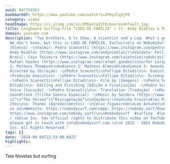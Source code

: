 ```yaml
---
uuid: 847754383
bookmarkOf: https://www.youtube.com/watch?v=ZP6yolq3jF8
category: video
headImage: https://i.ytimg.com/vi/ZP6yolq3jF8/maxresdefault.jpg
title: Longboard Surfing Film "LOGS DE FAMÍLIA" | Ft. Andy Nieblas & Pedro Scansetti
domain: youtube.com
description: "Two brothers, A tv Show, A scientist and a Log. What's gonna happen?
  We don't know, but this is LOGS DE FAMÍLIA. Exclusively on NobodySurf.\n\n- Cast
  (Elenco) -\nValmir: Pedro Scansetti (https://www.instagram.com/pedroscansetti/)\nValdomiro:
  Andy Nieblas (https://www.instagram.com/andynieblas/)\nValdete: Fellipe Ditadi (https://www.instagram.com/fellipeditadi)\nReginaldo
  Brasil: Caio Teixeira (https://www.instagram.com/caioteixeiradobrasil)\nDr. Log:
  Rafael Guedes (https://www.instagram.com/rafael_guedes)\nSurfer Larapio: Pedro Scansetti\nAudience
  1: Matheus Thompson\nAudience 2: Matheus Almeida\nAudience 3: Amanda Fenelon\n\n-
  Directed by (Direção) -\nPedro Scansetti\nFellipe Ditadi\n\n- Executive producer
  (Produção executive) -\nPedro Scansetti\nFellipe Ditadi\n\n- Screenplay (Roteiro)
  -\nPedro Scansetti\nFellipe Ditadi\n\n- Film by (Imagens) -\nPedro Scansetti\nFellipe
  Ditadi\n\n- Editing and Finishing (Edição e Finalização) -\nPedro Scansetti\n\n-
  Voice (locução) -\nPedro Scansetti\n\n- Translation (Tradução) -\nMaria Pettersson\n\n-
  Soundtrack (Trilha Sonora Especial) -\nMusic by Saidera (https://www.instagram.com/saiderasounds/)\n“Shake
  it“\n“The Shrine“\n“Miscigenação“\n\nSaidera:\nVadinho Freie\nAlex Pasternak (https://www.instagram.com/alexlemire/)\nLe
  Chev\n\n- Thanks (Agradecimentos) -\nCelso Figueiredo\nLeo Antunes\nGuilherme Varella\n\n\n\U0001F517Follow
  us on\nWebsite: https://nobodysurf.com\nApp: https://nobody.surf/Download\nInstagram:
  https://www.instagram.com/nobody_surf/\n\n#nobodysurf  #surfing  #longboard \n\n*****\nNobodySurf
  / reblue Inc. has official rights to distribute this video on YouTube.\nFor inquiries,
  please get in touch with info@nobodysurf.com.\n\n© 2015 - 2024 NobodySurf / reblue
  Inc. All Rights Reserved."
tags: []
date: '2024-09-04T12:33:00.842Z'
highlights:
---
```


Tele Novelas but surfing

